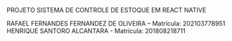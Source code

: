 PROJETO SISTEMA DE CONTROLE DE ESTOQUE EM REACT NATIVE

RAFAEL FERNANDES FERNANDEZ DE OLIVEIRA – Matrícula: 202103778951
HENRIQUE SANTORO ALCANTARA - Matrícula: 201808218711

